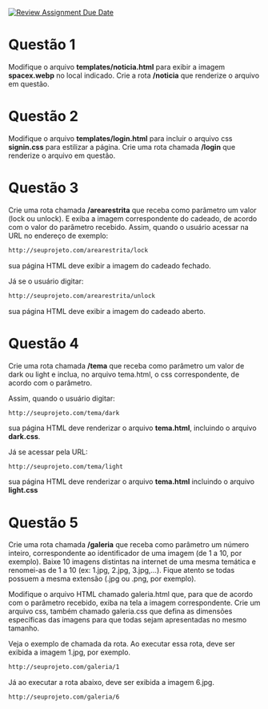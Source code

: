 [![Review Assignment Due Date](https://classroom.github.com/assets/deadline-readme-button-24ddc0f5d75046c5622901739e7c5dd533143b0c8e959d652212380cedb1ea36.svg)](https://classroom.github.com/a/9FSFJhE3)
# Questão 1

Modifique o arquivo **templates/noticia.html** para exibir a imagem **spacex.webp** no local indicado. Crie a rota **/noticia** que renderize o arquivo em questão.

# Questão 2

Modifique o arquivo **templates/login.html** para incluir o arquivo css **signin.css** para estilizar a página. Crie uma rota chamada **/login** que renderize o arquivo em questão. 

# Questão 3
Crie uma rota chamada **/arearestrita** que receba como parâmetro um valor (lock ou unlock). E exiba a imagem correspondente do cadeado, de acordo com o valor do parâmetro recebido. Assim, quando o usuário acessar na URL no endereço de exemplo:

```html
http://seuprojeto.com/arearestrita/lock
```

sua página HTML deve exibir a imagem do cadeado fechado.

Já se o usuário digitar:
```html
http://seuprojeto.com/arearestrita/unlock
```

sua página HTML deve exibir a imagem do cadeado aberto.

# Questão 4

Crie uma rota chamada **/tema** que receba como parâmetro um valor de dark ou light e inclua, no arquivo tema.html, o css correspondente, de acordo com o parâmetro.  

Assim, quando o usuário digitar:
```html
http://seuprojeto.com/tema/dark
```
sua página HTML deve renderizar o arquivo **tema.html**, incluindo o arquivo **dark.css**.

Já se acessar pela URL:
```
http://seuprojeto.com/tema/light
```
sua página HTML deve renderizar o arquivo **tema.html** incluindo o arquivo **light.css**

# Questão 5

Crie uma rota chamada **/galeria** que receba como parâmetro um número inteiro, correspondente ao identificador de uma imagem (de 1 a 10, por exemplo). Baixe 10 imagens distintas na internet de uma mesma temática e renomei-as de 1 a 10 (ex: 1.jpg, 2.jpg, 3.jpg,…). Fique atento se todas possuem a mesma extensão (.jpg ou .png, por exemplo). 

Modifique o arquivo HTML chamado galeria.html que, para que de acordo com o parâmetro recebido, exiba na tela a imagem correspondente. Crie um arquivo css, também chamado galeria.css que defina as dimensões específicas das imagens para que todas sejam apresentadas no mesmo tamanho. 

Veja o exemplo de chamada da rota. Ao executar essa rota, deve ser exibida a imagem 1.jpg, por exemplo.

```html
http://seuprojeto.com/galeria/1
```

Já ao executar a rota abaixo, deve ser exibida a imagem 6.jpg.
```html
http://seuprojeto.com/galeria/6
```
